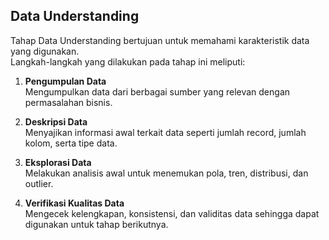 ## Data Understanding

Tahap Data Understanding bertujuan untuk memahami karakteristik data yang digunakan.  
Langkah-langkah yang dilakukan pada tahap ini meliputi:

1. **Pengumpulan Data**  
   Mengumpulkan data dari berbagai sumber yang relevan dengan permasalahan bisnis.

2. **Deskripsi Data**  
   Menyajikan informasi awal terkait data seperti jumlah record, jumlah kolom, serta tipe data.  

3. **Eksplorasi Data**  
   Melakukan analisis awal untuk menemukan pola, tren, distribusi, dan outlier.

4. **Verifikasi Kualitas Data**  
   Mengecek kelengkapan, konsistensi, dan validitas data sehingga dapat digunakan untuk tahap berikutnya.
